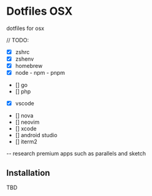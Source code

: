 # Dotfiles OSX

dotfiles for osx

// TODO:

- [x] zshrc
- [x] zshenv
- [x] homebrew
- [x] node - npm - pnpm
- [] go
- [] php
- [x] vscode
- [] nova
- [] neovim
- [] xcode
- [] android studio
- [] iterm2

-- research premium apps such as parallels and sketch

## Installation

TBD

